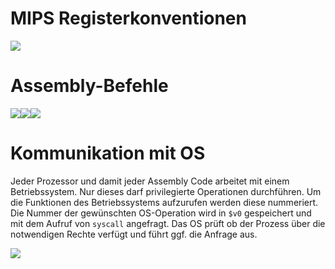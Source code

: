 # MIPS Registerkonventionen
![](RegisterKonvention.png)

# Assembly-Befehle
![](AsmI.png)![](AsmII.png)![](AsmIII.png)

# Kommunikation mit OS
Jeder Prozessor und damit jeder Assembly Code arbeitet mit einem Betriebssystem. Nur dieses darf privilegierte Operationen durchführen. Um die Funktionen des Betriebssystems aufzurufen werden diese nummeriert. Die Nummer der gewünschten OS-Operation wird in `$v0` gespeichert und mit dem Aufruf von `syscall` angefragt. Das OS prüft ob der Prozess über die notwendigen Rechte verfügt und führt ggf. die Anfrage aus.

![](SpimSyscalls.png)